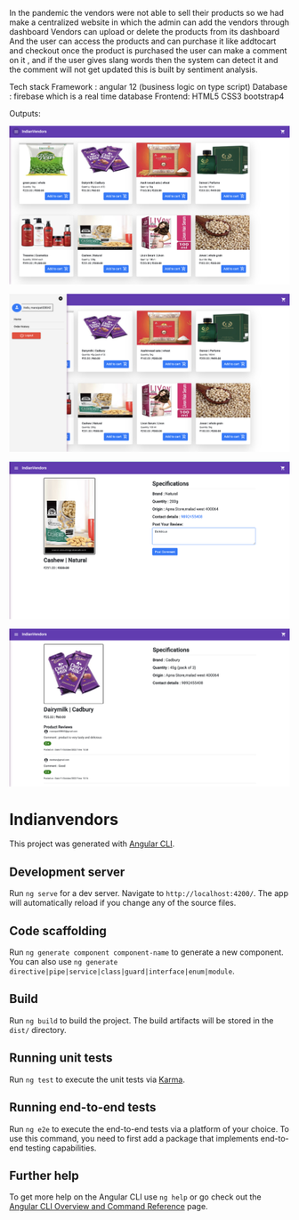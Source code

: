 In the pandemic the vendors were not able to sell their products so we had make a centralized website in which the admin can add the vendors through dashboard Vendors can upload or delete the products from its dashboard And the user can access the products and can purchase it like addtocart and checkout once the product is purchased the user can make a comment on it , and if the user gives slang words then the system can detect it and the comment will not get updated this is built by sentiment analysis. 

Tech stack
Framework : angular 12 (business logic on type script)
Database : firebase which is a real time database
Frontend: HTML5 CSS3 bootstrap4



Outputs:


![Alt Text](https://github.com/mansi2804/Indian-Vendors/blob/main/main.png?raw=true)

![Alt Text](https://github.com/mansi2804/Indian-Vendors/blob/main/ss3.png?raw=true)

![Alt Text](https://github.com/mansi2804/Indian-Vendors/blob/main/ss2.png?raw=true)

![Alt Text](https://github.com/mansi2804/Indian-Vendors/blob/main/ss.png?raw=true)



# Indianvendors

This project was generated with [Angular CLI](https://github.com/angular/angular-cli).

## Development server

Run `ng serve` for a dev server. Navigate to `http://localhost:4200/`. The app will automatically reload if you change any of the source files.

## Code scaffolding

Run `ng generate component component-name` to generate a new component. You can also use `ng generate directive|pipe|service|class|guard|interface|enum|module`.

## Build

Run `ng build` to build the project. The build artifacts will be stored in the `dist/` directory.

## Running unit tests

Run `ng test` to execute the unit tests via [Karma](https://karma-runner.github.io).

## Running end-to-end tests

Run `ng e2e` to execute the end-to-end tests via a platform of your choice. To use this command, you need to first add a package that implements end-to-end testing capabilities.

## Further help

To get more help on the Angular CLI use `ng help` or go check out the [Angular CLI Overview and Command Reference](https://angular.io/cli) page.
